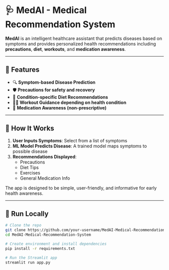 # 🩺 MedAI - Medical Recommendation System

**MedAI** is an intelligent healthcare assistant that predicts diseases based on symptoms and provides personalized health recommendations including **precautions**, **diet**, **workouts**, and **medication awareness**.

---

## 📌 Features

- 🔍 **Symptom-based Disease Prediction**
- 🛡️ **Precautions for safety and recovery**
- 🥗 **Condition-specific Diet Recommendations**
- 🏃‍♀️ **Workout Guidance depending on health condition**
- 💊 **Medication Awareness (non-prescriptive)**

---

## 🎯 How It Works

1. **User Inputs Symptoms**: Select from a list of symptoms
2. **ML Model Predicts Disease**: A trained model maps symptoms to possible disease
3. **Recommendations Displayed**:
   - Precautions  
   - Diet Tips  
   - Exercises  
   - General Medication Info

The app is designed to be simple, user-friendly, and informative for early health awareness.

---

## 🚀 Run Locally

```bash
# Clone the repo
git clone https://github.com/your-username/MedAI-Medical-Recommendation-System.git
cd MedAI-Medical-Recommendation-System

# Create environment and install dependencies
pip install -r requirements.txt

# Run the Streamlit app
streamlit run app.py
